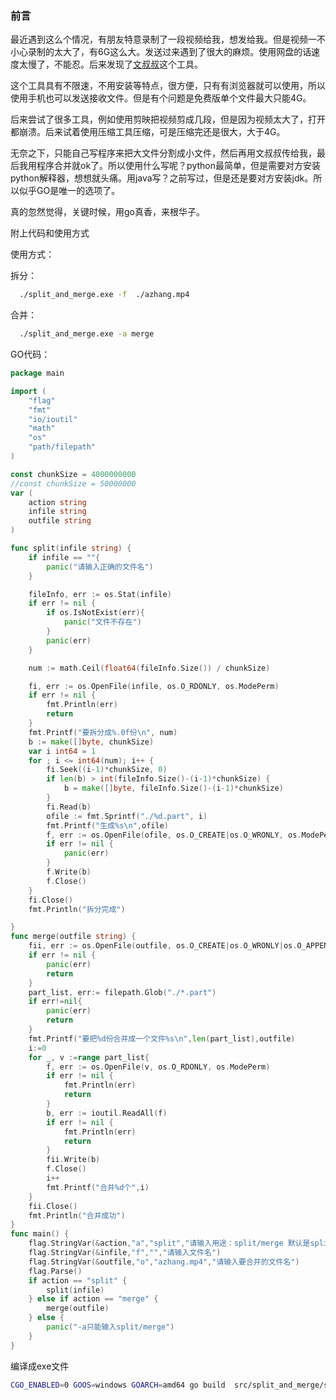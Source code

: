 ### 前言

最近遇到这么个情况，有朋友特意录制了一段视频给我，想发给我。但是视频一不小心录制的太大了，有6G这么大。发送过来遇到了很大的麻烦。使用网盘的话速度太慢了，不能忍。后来发现了<a href="https://www.wenshushu.cn/">文叔叔</a>这个工具。

这个工具具有不限速，不用安装等特点，很方便，只有有浏览器就可以使用，所以使用手机也可以发送接收文件。但是有个问题是免费版单个文件最大只能4G。

后来尝试了很多工具，例如使用剪映把视频剪成几段，但是因为视频太大了，打开都崩溃。后来试着使用压缩工具压缩，可是压缩完还是很大，大于4G。

无奈之下，只能自己写程序来把大文件分割成小文件，然后再用文叔叔传给我，最后我用程序合并就ok了。所以使用什么写呢？python最简单，但是需要对方安装python解释器，想想就头痛。用java写？之前写过，但是还是要对方安装jdk。所以似乎GO是唯一的选项了。

真的忽然觉得，关键时候，用go真香，来根华子。

附上代码和使用方式

使用方式：

拆分：

```bash
  ./split_and_merge.exe -f  ./azhang.mp4
```

合并：

```bash
  ./split_and_merge.exe -a merge
```



GO代码：

```go
package main

import (
	"flag"
	"fmt"
	"io/ioutil"
	"math"
	"os"
	"path/filepath"
)

const chunkSize = 4000000000
//const chunkSize = 50000000
var (
	action string
	infile string
	outfile string
)

func split(infile string) {
	if infile == ""{
		panic("请输入正确的文件名")
	}

	fileInfo, err := os.Stat(infile)
	if err != nil {
		if os.IsNotExist(err){
			panic("文件不存在")
		}
		panic(err)
	}

	num := math.Ceil(float64(fileInfo.Size()) / chunkSize)

	fi, err := os.OpenFile(infile, os.O_RDONLY, os.ModePerm)
	if err != nil {
		fmt.Println(err)
		return
	}
	fmt.Printf("要拆分成%.0f份\n", num)
	b := make([]byte, chunkSize)
	var i int64 = 1
	for ; i <= int64(num); i++ {
		fi.Seek((i-1)*chunkSize, 0)
		if len(b) > int(fileInfo.Size()-(i-1)*chunkSize) {
			b = make([]byte, fileInfo.Size()-(i-1)*chunkSize)
		}
		fi.Read(b)
		ofile := fmt.Sprintf("./%d.part", i)
		fmt.Printf("生成%s\n",ofile)
		f, err := os.OpenFile(ofile, os.O_CREATE|os.O_WRONLY, os.ModePerm)
		if err != nil {
			panic(err)
		}
		f.Write(b)
		f.Close()
	}
	fi.Close()
	fmt.Println("拆分完成")

}
func merge(outfile string) {
	fii, err := os.OpenFile(outfile, os.O_CREATE|os.O_WRONLY|os.O_APPEND, os.ModePerm)
	if err != nil {
		panic(err)
		return
	}
	part_list, err:= filepath.Glob("./*.part")
	if err!=nil{
		panic(err)
		return
	}
	fmt.Printf("要把%d份合并成一个文件%s\n",len(part_list),outfile)
	i:=0
	for _, v :=range part_list{
		f, err := os.OpenFile(v, os.O_RDONLY, os.ModePerm)
		if err != nil {
			fmt.Println(err)
			return
		}
		b, err := ioutil.ReadAll(f)
		if err != nil {
			fmt.Println(err)
			return
		}
		fii.Write(b)
		f.Close()
		i++
		fmt.Printf("合并%d个",i)
	}
	fii.Close()
	fmt.Println("合并成功")
}
func main() {
	flag.StringVar(&action,"a","split","请输入用途：split/merge 默认是split")
	flag.StringVar(&infile,"f","","请输入文件名")
	flag.StringVar(&outfile,"o","azhang.mp4","请输入要合并的文件名")
	flag.Parse()
	if action == "split" {
		split(infile)
	} else if action == "merge" {
		merge(outfile)
	} else {
		panic("-a只能输入split/merge")
	}
}

```



编译成exe文件

```bash
CGO_ENABLED=0 GOOS=windows GOARCH=amd64 go build  src/split_and_merge/split_and_merge.go
```



